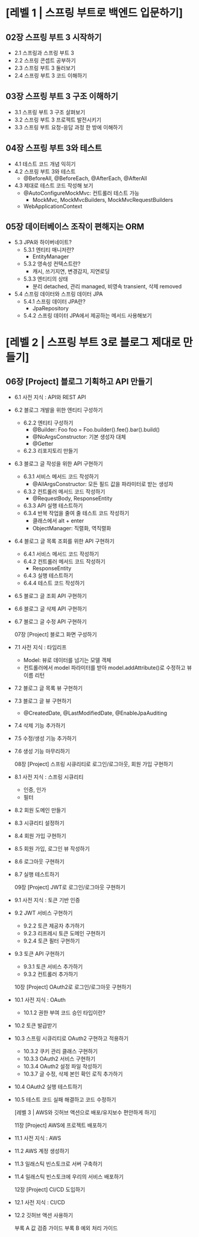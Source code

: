 # [레벨 1 | 스프링 부트로 백엔드 입문하기]


## 02장 스프링 부트 3 시작하기
* 2.1 스프링과 스프링 부트 3
* 2.2 스프링 콘셉트 공부하기
* 2.3 스프링 부트 3 둘러보기
* 2.4 스프링 부트 3 코드 이해하기


## 03장 스프링 부트 3 구조 이해하기
* 3.1 스프링 부트 3 구조 살펴보기
* 3.2 스프링 부트 3 프로젝트 발전시키기
* 3.3 스프링 부트 요청-응답 과정 한 방에 이해하기


## 04장 스프링 부트 3와 테스트
* 4.1 테스트 코드 개념 익히기
* 4.2 스프링 부트 3와 테스트
	* @BeforeAll, @BeforeEach, @AfterEach, @AfterAll
* 4.3 제대로 테스트 코드 작성해 보기
	* @AutoConfigureMockMvc: 컨트롤러 테스트 가능
		* MockMvc, MockMvcBuilders, MockMvcRequestBuilders
	* WebApplicationContext


## 05장 데이터베이스 조작이 편해지는 ORM
* 5.3 JPA와 하이버네이트?
  * 5.3.1 엔티티 매니저란?
  	* EntityManager
  * 5.3.2 영속성 컨텍스트란?
  	* 캐시, 쓰기지연, 변경감지, 지연로딩
  * 5.3.3 엔티티의 상태
  	* 분리 detached, 관리 managed, 비영속 transient, 삭제 removed
* 5.4 스프링 데이터와 스프링 데이터 JPA
  * 5.4.1 스프링 데이터 JPA란?
  	* JpaRepository
  * 5.4.2 스프링 데이터 JPA에서 제공하는 메서드 사용해보기



# [레벨 2 | 스프링 부트 3로 블로그 제대로 만들기]


## 06장 [Project] 블로그 기획하고 API 만들기
* 6.1 사전 지식 : API와 REST API
* 6.2 블로그 개발을 위한 엔티티 구성하기
  * 6.2.2 엔티티 구성하기
  	* @Builder: Foo foo = Foo.builder().fee().bar().build()
  	* @NoArgsConstructor: 기본 생성자 대체
  	* @Getter
  * 6.2.3 리포지토리 만들기
* 6.3 블로그 글 작성을 위한 API 구현하기
  * 6.3.1 서비스 메서드 코드 작성하기
  	* @AllArgsConstructor: 모든 필드 값을 파라미터로 받는 생성자
  * 6.3.2 컨트롤러 메서드 코드 작성하기
    * @RequestBody, ResponseEntity
  * 6.3.3 API 실행 테스트하기
  * 6.3.4 반복 작업을 줄여 줄 테스트 코드 작성하기
    * 클래스에서 alt + enter
    * ObjectManager: 직렬화, 역직렬화
* 6.4 블로그 글 목록 조회를 위한 API 구현하기
  * 6.4.1 서비스 메서드 코드 작성하기
  * 6.4.2 컨트롤러 메서드 코드 작성하기
    * ResponseEntity
  * 6.4.3 실행 테스트하기
  * 6.4.4 테스트 코드 작성하기
* 6.5 블로그 글 조회 API 구현하기
* 6.6 블로그 글 삭제 API 구현하기
* 6.7 블로그 글 수정 API 구현하기


  07장 [Project] 블로그 화면 구성하기
* 7.1 사전 지식 : 타임리프
  * Model: 뷰로 데이터를 넘기는 모델 객체
  * 컨트롤러에서 model 파라미터를 받아 model.addAttribute()로 수정하고 뷰 이름 리턴
* 7.2 블로그 글 목록 뷰 구현하기
* 7.3 블로그 글 뷰 구현하기
  * @CreatedDate, @LastModifiedDate, @EnableJpaAuditing
* 7.4 삭제 기능 추가하기
* 7.5 수정/생성 기능 추가하기
* 7.6 생성 기능 마무리하기


  08장 [Project] 스프링 시큐리티로 로그인/로그아웃, 회원 가입 구현하기
* 8.1 사전 지식 : 스프링 시큐리티
  * 인증, 인가
  * 필터
* 8.2 회원 도메인 만들기
* 8.3 시큐리티 설정하기
* 8.4 회원 가입 구현하기
* 8.5 회원 가입, 로그인 뷰 작성하기
* 8.6 로그아웃 구현하기
* 8.7 실행 테스트하기


  09장 [Project] JWT로 로그인/로그아웃 구현하기
* 9.1 사전 지식 : 토큰 기반 인증
* 9.2 JWT 서비스 구현하기
  * 9.2.2 토큰 제공자 추가하기
  * 9.2.3 리프레시 토큰 도메인 구현하기
  * 9.2.4 토큰 필터 구현하기
* 9.3 토큰 API 구현하기
  * 9.3.1 토큰 서비스 추가하기
  * 9.3.2 컨트롤러 추가하기


  10장 [Project] OAuth2로 로그인/로그아웃 구현하기
* 10.1 사전 지식 : OAuth
  * 10.1.2 권한 부여 코드 승인 타입이란?
* 10.2 토큰 발급받기
* 10.3 스프링 시큐리티로 OAuth2 구현하고 적용하기
  * 10.3.2 쿠키 관리 클래스 구현하기
  * 10.3.3 OAuth2 서비스 구현하기
  * 10.3.4 OAuth2 설정 파일 작성하기
  * 10.3.7 글 수정, 삭제 본인 확인 로직 추가하기
* 10.4 OAuth2 실행 테스트하기
* 10.5 테스트 코드 실패 해결하고 코드 수정하기


  [레벨 3 | AWS와 깃허브 액션으로 배포/유지보수 편안하게 하기]


  11장 [Project] AWS에 프로젝트 배포하기
* 11.1 사전 지식 : AWS
* 11.2 AWS 계정 생성하기
* 11.3 일래스틱 빈스토크로 서버 구축하기
* 11.4 일래스틱 빈스토크에 우리의 서비스 배포하기


  12장 [Project] CI/CD 도입하기
* 12.1 사전 지식 : CI/CD
* 12.2 깃허브 액션 사용하기


  부록 A 값 검증 가이드
  부록 B 예외 처리 가이드
